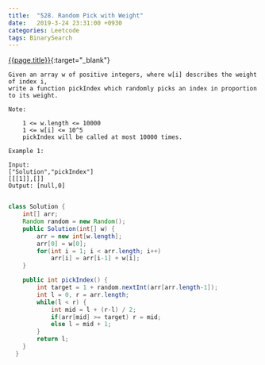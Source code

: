 ```yaml
---
title:  "528. Random Pick with Weight"
date:   2019-3-24 23:31:00 +0930
categories: Leetcode
tags: BinarySearch
---
```


[{{page.title}}](https://leetcode.com/problems/random-pick-with-weight/){:target="_blank"}

    Given an array w of positive integers, where w[i] describes the weight of index i,
    write a function pickIndex which randomly picks an index in proportion to its weight.

    Note:

        1 <= w.length <= 10000
        1 <= w[i] <= 10^5
        pickIndex will be called at most 10000 times.

    Example 1:

    Input:
    ["Solution","pickIndex"]
    [[[1]],[]]
    Output: [null,0]


```java

class Solution {
    int[] arr;
    Random random = new Random();
    public Solution(int[] w) {
        arr = new int[w.length];
        arr[0] = w[0];
        for(int i = 1; i < arr.length; i++)
            arr[i] = arr[i-1] + w[i];
    }

    public int pickIndex() {
        int target = 1 + random.nextInt(arr[arr.length-1]);
        int l = 0, r = arr.length;
        while(l < r) {
            int mid = l + (r-l) / 2;
            if(arr[mid] >= target) r = mid;
            else l = mid + 1;
        }
        return l;
    }
  }
```
